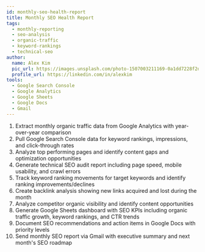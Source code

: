 ```yaml
---
id: monthly-seo-health-report
title: Monthly SEO Health Report
tags:
  - monthly-reporting
  - seo-analysis
  - organic-traffic
  - keyword-rankings
  - technical-seo
author:
  name: Alex Kim
  pic_url: https://images.unsplash.com/photo-1507003211169-0a1dd7228f2d?w=100&h=100&fit=crop&crop=face
  profile_url: https://linkedin.com/in/alexkim
tools:
  - Google Search Console
  - Google Analytics
  - Google Sheets
  - Google Docs
  - Gmail
---
```


1. Extract monthly organic traffic data from Google Analytics with year-over-year comparison
2. Pull Google Search Console data for keyword rankings, impressions, and click-through rates
3. Analyze top performing pages and identify content gaps and optimization opportunities
4. Generate technical SEO audit report including page speed, mobile usability, and crawl errors
5. Track keyword ranking movements for target keywords and identify ranking improvements/declines
6. Create backlink analysis showing new links acquired and lost during the month
7. Analyze competitor organic visibility and identify content opportunities
8. Generate Google Sheets dashboard with SEO KPIs including organic traffic growth, keyword rankings, and CTR trends
9. Document SEO recommendations and action items in Google Docs with priority levels
10. Send monthly SEO report via Gmail with executive summary and next month's SEO roadmap